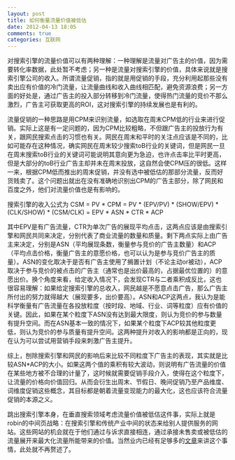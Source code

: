 ```yaml
---
layout: post
title: 如何衡量流量价值被低估
date: 2012-04-13 18:05
comments: true
categories: 互联网
---
```

对搜索引擎的流量价值可以有两种理解：一种理解是流量对广告主的价值，因为需要转化率数据，此处暂不考虑；另一种是流量对搜索引擎的价值，具体来说就是搜索引擎公司的收入。所谓流量促销，指的就是用促销的手段，充分利用起那些没有卖出应有价值的冷门流量，让流量曲线和收入曲线相匹配，避免资源浪费；另一方面的好处是，通过广告主的投入部分转移到冷门流量，使得热门流量的竞价不那么激烈，广告主可获取更高的ROI，这对搜索引擎的持续发展也是有利的。

流量促销的一种思路是用CPM来识别流量，如选取在周末CPM低的行业来进行促销。实际上这是有一定问题的，因为CPM比较粗略，不但跟广告主的投放行为有关，跟网民搜索点击的习惯也有关。网民在周末和平时的关注点应该是不同的，比如可能存在这种情况，确实网民在周末较少搜索toB行业的关键词，但是网民一旦在周末搜索toB行业的关键词可能说明其意向更为急迫，也许点击率比平时更高，但是大部分的toB行业广告主却并未在周末投放，这自然会使CPM压的很低。这样一来，根据CPM低而推出的周末促销，并没有选中被低估的那部分流量，反而好货贱卖了。这个问题出就出在没有准确地识别出CPM的广告主部分，除了网民和百度之外，他们对流量价值也是有影响的。

搜索引擎的收入公式为
CSM = PV * CPM
= PV * (EPV/PV) * (SHOW/EPV) * (CLK/SHOW) * (CSM/CLK)
= EPV * ASN * CTR * ACP

其中EPV是有广告流量，CTR为单次广告的展现平均点击，这两点应该是由搜索引擎和网民共同来决定，分别代表了商业流量的数量和质量。剩下两点实际上由广告主来决定，分别是ASN（平均展现条数，衡量参与竞价的广告主数量）和ACP（平均点击价格，衡量广告主的意愿价格，也可以认为是参与竞价广告主的质量）。ASN的变化取决于是否有广告主使用了搁置计划（不论主动or被动），ACP取决于参与竞价的被点击的广告主（通常也是出价最高的，占据最优位置的）的意愿出价。换个角度来看，给定收入情况下，会发现CTR与二者乘积成反比，这也很容易理解：如果给定搜索引擎的总收入，网民越是不愿意点击广告，那么广告主所付出的努力就得越大（展现要多，出价要高）。ASN和ACP这两点，我认为是能科学衡量有广告流量在各投放粒度（按时段、地域、行业、词等粒度）应有价值的关键。因此，如果在某个粒度下ASN没有达到最大限度，则认为竞价的参与数量有提升空间。而在ASN基本一致的情况下，如果某个粒度下ACP较其他粒度更低，则认为竞价的参与质量有提升空间。这两种提升对收入的影响都是正向的，现在认为可以尝试用营销手段来刺激广告主提升。

综上，刨除搜索引擎和网民的影响后来比较不同粒度下广告主的表现，其实就是比较ASN*ACP的大小。如果这两个值的乘积有较大波动，则说明有广告流量的价值在某些地方被不合理的计量了，这时候就需要促销手段介入，使得在这个粒度下，让流量的价格向价值回归。从而会衍生出周末、节假日、晚间促销乃至产品维度、词维度促销这些概念，其目标都是朝着流量变现能力的最大化，这也应该符合流量促销的本源之义。

跳出搜索引擎本身，在垂直搜索领域考虑流量价值被低估这件事，实际上就是robin的中间页战略：在搜索引擎和传统产业中间的状态来给别人提供服务的网站。这些网站的机会就在于他们通过与诉求直接相连，通过承接未售卖或被低估的流量展开来最大化流量所能带来的价值。当然业内已经有足够多的<a href="http://www.techweb.com.cn/internet/2012-03-12/1164816.shtml">文章</a>来讲这个事情，此处就不再赘述了。
